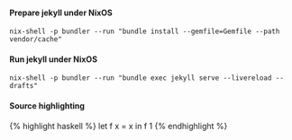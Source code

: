
#### Prepare jekyll under NixOS

    nix-shell -p bundler --run "bundle install --gemfile=Gemfile --path vendor/cache"

#### Run jekyll under NixOS

    nix-shell -p bundler --run "bundle exec jekyll serve --livereload --drafts"

#### Source highlighting

{% highlight haskell %}
let f x = x
in f 1
{% endhighlight %}


